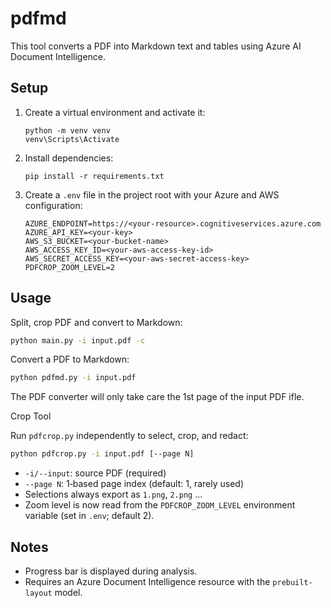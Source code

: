pdfmd
=====

This tool converts a PDF into Markdown text and tables using Azure AI Document Intelligence.


Setup
-----

1. Create a virtual environment and activate it:

   ```
   python -m venv venv
   venv\Scripts\Activate
   ```

2. Install dependencies:

   ```
   pip install -r requirements.txt
   ```

3. Create a `.env` file in the project root with your Azure and AWS configuration:

   ```dotenv
   AZURE_ENDPOINT=https://<your-resource>.cognitiveservices.azure.com
   AZURE_API_KEY=<your-key>
   AWS_S3_BUCKET=<your-bucket-name>
   AWS_ACCESS_KEY_ID=<your-aws-access-key-id>
   AWS_SECRET_ACCESS_KEY=<your-aws-secret-access-key>
   PDFCROP_ZOOM_LEVEL=2
   ```


Usage
-----

Split, crop PDF and convert to Markdown:

```bash
python main.py -i input.pdf -c
```

Convert a PDF to Markdown:

```bash
python pdfmd.py -i input.pdf
```

The PDF converter will only take care the 1st page of the input PDF ifle.

Crop Tool

Run `pdfcrop.py` independently to select, crop, and redact:
```bash
python pdfcrop.py -i input.pdf [--page N]
```
- `-i/--input`: source PDF (required)
- `--page N`: 1‑based page index (default: 1, rarely used)
- Selections always export as `1.png`, `2.png` ...
- Zoom level is now read from the `PDFCROP_ZOOM_LEVEL` environment variable (set in `.env`; default 2).


Notes
-----

- Progress bar is displayed during analysis.
- Requires an Azure Document Intelligence resource with the `prebuilt-layout` model.
